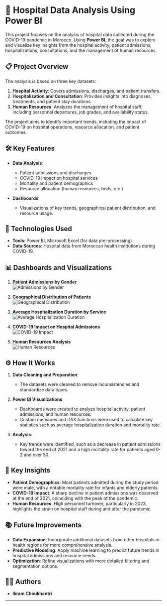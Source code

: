 # 🏥 Hospital Data Analysis Using Power BI

This project focuses on the analysis of hospital data collected during the COVID-19 pandemic in Morocco. Using **Power BI**, the goal was to explore and visualize key insights from the hospital activity, patient admissions, hospitalizations, consultations, and the management of human resources.

## 📋 Project Overview

The analysis is based on three key datasets:
1. **Hospital Activity**: Covers admissions, discharges, and patient transfers.
2. **Hospitalization and Consultation**: Provides insights into diagnoses, treatments, and patient stay durations.
3. **Human Resources**: Analyzes the management of hospital staff, including personnel departures, job grades, and availability status.

The project aims to identify important trends, including the impact of COVID-19 on hospital operations, resource allocation, and patient outcomes.

## 🛠️ Key Features

- **Data Analysis**: 
  - Patient admissions and discharges
  - COVID-19 impact on hospital services
  - Mortality and patient demographics
  - Resource allocation (human resources, beds, etc.)
  
- **Dashboards**: 
  - Visualizations of key trends, geographical patient distribution, and resource usage.

## 🚀 Technologies Used

- **Tools**: Power BI, Microsoft Excel (for data pre-processing)
- **Data Sources**: Hospital data from Moroccan health institutions during COVID-19.
  
## 📊 Dashboards and Visualizations

1. **Patient Admissions by Gender**  
   ![Admissions by Gender](path_to_image_admissions_gender)

2. **Geographical Distribution of Patients**  
   ![Geographical Distribution](path_to_image_geographical_distribution)

3. **Average Hospitalization Duration by Service**  
   ![Average Hospitalization Duration](path_to_image_avg_duration_by_service)

4. **COVID-19 Impact on Hospital Admissions**  
   ![COVID-19 Impact](path_to_image_covid_impact)

5. **Human Resources Analysis**  
   ![Human Resources](path_to_image_human_resources)

## ⚙️ How It Works

1. **Data Cleaning and Preparation**:
   - The datasets were cleaned to remove inconsistencies and standardize data types.
   
2. **Power BI Visualizations**:
   - Dashboards were created to analyze hospital activity, patient admissions, and human resources.
   - Custom measures and DAX functions were used to calculate key statistics such as average hospitalization duration and mortality rate.

3. **Analysis**:
   - Key trends were identified, such as a decrease in patient admissions toward the end of 2021 and a high mortality rate for patients aged 0-2 and over 50.

## 📝 Key Insights

- **Patient Demographics**: Most patients admitted during the study period were male, with a notable mortality rate for infants and elderly patients.
- **COVID-19 Impact**: A sharp decline in patient admissions was observed at the end of 2021, coinciding with the peak of the pandemic.
- **Human Resources**: High personnel turnover, particularly in 2023, highlights the strain on hospital staff during and after the pandemic.

## 📚 Future Improvements

- **Data Expansion**: Incorporate additional datasets from other hospitals or health regions for more comprehensive analysis.
- **Predictive Modeling**: Apply machine learning to predict future trends in hospital admissions and resource needs.
- **Optimization**: Refine visualizations with more detailed filtering and segmentation options.

## 🧑‍💻 Authors

- **Ikram Choukhantri**



---

